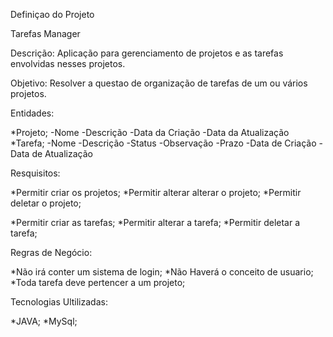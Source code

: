 Definiçao do Projeto

Tarefas Manager

Descrição: Aplicação para gerenciamento de projetos e as tarefas envolvidas nesses projetos.

Objetivo: Resolver a questao de organização de tarefas de um ou vários projetos.


Entidades:

*Projeto;
  -Nome
  -Descrição
  -Data da Criação
  -Data da Atualização
*Tarefa;
  -Nome
  -Descrição
  -Status
  -Observação
  -Prazo
  -Data de Criação
  -Data de Atualização


Resquisitos:

*Permitir criar os projetos;
*Permitir alterar alterar o projeto;
*Permitir deletar o projeto;

*Permitir criar as tarefas;
*Permitir alterar a tarefa;
*Permitir deletar a tarefa;


Regras de Negócio:

*Não irá conter um sistema de login;
*Não Haverá o conceito de usuario;
*Toda tarefa deve pertencer a um projeto;


Tecnologias Ultilizadas:

*JAVA;
*MySql;




